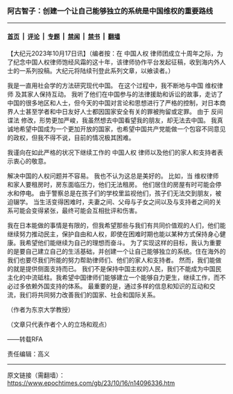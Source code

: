 ### 阿古智子：创建一个让自己能够独立的系统是中国维权的重要路线

---

#### [首页](../../../..?n14096336) &nbsp;|&nbsp; [评论](../../../../../epoch-comment?n14096336) &nbsp;|&nbsp; [专题](../../../../../epoch-special?n14096336) &nbsp;|&nbsp; [禁闻](../../../../../epoch-news?n14096336) &nbsp;|&nbsp; [禁书](../../../../../books?n14096336) &nbsp;|&nbsp; [翻墙](https://github.com/gfw-breaker/nogfw/blob/master/README.md?n14096336)


<div class="post_content" id="artbody" itemprop="articleBody">
 <!-- article content begin -->
 <p>
  【大纪元2023年10月17日讯】（编者按：在
  <ok href="https://www.epochtimes.com/gb/tag/%E4%B8%AD%E5%9B%BD%E4%BA%BA%E6%9D%83.html">
   中国人权
  </ok>
  律师团成立十周年之际，为了纪念中国人权律师饱经风霜的这十年，该律师协作平台发起征稿，收到海内外人士的一系列投稿。大纪元将陆续刊登此系列文章，以飨读者。）
 </p>
 <p>
  我是一直用社会学的方法研究现代中国。 在这个过程中，我不断地与中国
  <ok href="https://www.epochtimes.com/gb/tag/%E7%BB%B4%E6%9D%83%E5%BE%8B%E5%B8%88.html">
   维权律师
  </ok>
  及其家人保持互动。 我听了他们在中国参与的法律援助和诉讼的故事，走访了中国的很多地区和人士，但今天的中国对言论和思想进行了严格的控制，对日本商界人士甚至学者和中日友好人士都因国家安全有关的罪被拘留或定罪。 由于
  <ok href="https://www.epochtimes.com/gb/tag/%E5%8F%8D%E9%97%B4%E8%B0%8D%E6%B3%95.html">
   反间谍法
  </ok>
  修改，形势更加严峻，我虽然想去中国看望我的朋友，却无法去中国。 我真诚地希望中国成为一个更加开放的国家，也希望中国共产党能做一个包容不同意见的政权，但我不得不说，目前的情况极其困难。
 </p>
 <p>
  我谨向在如此严格的状况下继续工作的
  <ok href="https://www.epochtimes.com/gb/tag/%E4%B8%AD%E5%9B%BD%E4%BA%BA%E6%9D%83.html">
   中国人权
  </ok>
  律师以及他们的家人和支持者表示衷心的敬意。
 </p>
 <p>
  解决中国的人权问题并不容易。 我也不认为这总是美好的。 比如，当
  <ok href="https://www.epochtimes.com/gb/tag/%E7%BB%B4%E6%9D%83%E5%BE%8B%E5%B8%88.html">
   维权律师
  </ok>
  和家人要租房时，房东面临压力，他们无法租房。 他们居住的房屋有时可能会停水和停电。 由于警察总是在孩子们的学校里监视他们，孩子们无法交到朋友，被迫辍学。 当生活变得困难时，夫妻之间、父母与子女之间以及与支持者之间的关系可能会变得紧张，最终可能会互相批评和伤害。
 </p>
 <p>
  我在日本能做的事情是有限的，但我希望那些与我们有共同价值观的人们，他们能继续努力推动民主，保护自由和人权，即使在困难时期也能以某种方式保持身心健康。我希望他们能继续为自己的理想而奋斗。 为了实现这样的目标，我认为重要的是要自己建立自己的生活基础，并创建一个让自己能够独立的系统。住在海外的我们也要尽我们所能的努力帮助律师们、他们的家人和支持者。 然而，我们能做的就是提供侧面支持而已。 我们不是保持中国主权的人民，我们不能成为中国民主化的中流砥柱。我希望中国律师们能够建立一个能够自力更生，继续工作，而不必过多依赖外国支持的体系。 最重要的是，通过多样的信息和知识的互动和交流，我们将共同努力改善我们的国家、社会和国际关系。
 </p>
 <p>
  （作者为东京大学教授）
 </p>
 <p>
  （文章只代表作者个人的立场和观点）
 </p>
 <p>
  ——转载RFA
 </p>
 <p>
  责任编辑：高义
 </p>
 <!-- article content end -->
 <div id="below_article_ad">
 </div>
</div>


---

原文链接（需翻墙）：https://www.epochtimes.com/gb/23/10/16/n14096336.htm